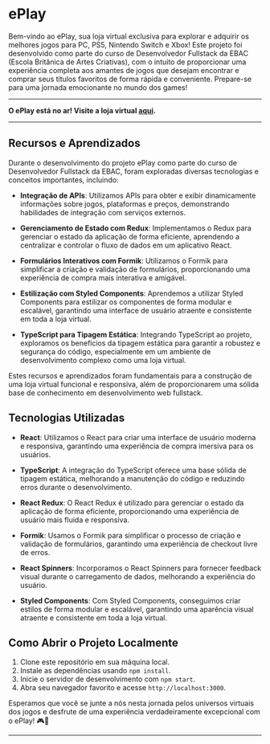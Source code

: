 # ePlay

Bem-vindo ao ePlay, sua loja virtual exclusiva para explorar e adquirir os melhores jogos para PC, PS5, Nintendo Switch e Xbox! Este projeto foi desenvolvido como parte do curso de Desenvolvedor Fullstack da EBAC (Escola Britânica de Artes Criativas), com o intuito de proporcionar uma experiência completa aos amantes de jogos que desejam encontrar e comprar seus títulos favoritos de forma rápida e conveniente. Prepare-se para uma jornada emocionante no mundo dos games!

---

**O ePlay está no ar! Visite a loja virtual [aqui](https://eplay-one.vercel.app/).**

---

## Recursos e Aprendizados

Durante o desenvolvimento do projeto ePlay como parte do curso de Desenvolvedor Fullstack da EBAC, foram exploradas diversas tecnologias e conceitos importantes, incluindo:

- **Integração de APIs**: Utilizamos APIs para obter e exibir dinamicamente informações sobre jogos, plataformas e preços, demonstrando habilidades de integração com serviços externos.

- **Gerenciamento de Estado com Redux**: Implementamos o Redux para gerenciar o estado da aplicação de forma eficiente, aprendendo a centralizar e controlar o fluxo de dados em um aplicativo React.

- **Formulários Interativos com Formik**: Utilizamos o Formik para simplificar a criação e validação de formulários, proporcionando uma experiência de compra mais interativa e amigável.

- **Estilização com Styled Components**: Aprendemos a utilizar Styled Components para estilizar os componentes de forma modular e escalável, garantindo uma interface de usuário atraente e consistente em toda a loja virtual.

- **TypeScript para Tipagem Estática**: Integrando TypeScript ao projeto, exploramos os benefícios da tipagem estática para garantir a robustez e segurança do código, especialmente em um ambiente de desenvolvimento complexo como uma loja virtual.

Estes recursos e aprendizados foram fundamentais para a construção de uma loja virtual funcional e responsiva, além de proporcionarem uma sólida base de conhecimento em desenvolvimento web fullstack.

## Tecnologias Utilizadas

- **React**: Utilizamos o React para criar uma interface de usuário moderna e responsiva, garantindo uma experiência de compra imersiva para os usuários.

- **TypeScript**: A integração do TypeScript oferece uma base sólida de tipagem estática, melhorando a manutenção do código e reduzindo erros durante o desenvolvimento.

- **React Redux**: O React Redux é utilizado para gerenciar o estado da aplicação de forma eficiente, proporcionando uma experiência de usuário mais fluida e responsiva.

- **Formik**: Usamos o Formik para simplificar o processo de criação e validação de formulários, garantindo uma experiência de checkout livre de erros.

- **React Spinners**: Incorporamos o React Spinners para fornecer feedback visual durante o carregamento de dados, melhorando a experiência do usuário.

- **Styled Components**: Com Styled Components, conseguimos criar estilos de forma modular e escalável, garantindo uma aparência visual atraente e consistente em toda a loja virtual.

## Como Abrir o Projeto Localmente

1. Clone este repositório em sua máquina local.
2. Instale as dependências usando `npm install`.
3. Inicie o servidor de desenvolvimento com `npm start`.
4. Abra seu navegador favorito e acesse `http://localhost:3000`.

Esperamos que você se junte a nós nesta jornada pelos universos virtuais dos jogos e desfrute de uma experiência verdadeiramente excepcional com o ePlay! 🎮🚀

---
